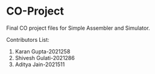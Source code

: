 # CO-Project

Final CO project files for Simple Assembler and Simulator.

Contributors List:
1) Karan Gupta-2021258
2) Shivesh Gulati-2021286
3) Aditya Jain-2021511
